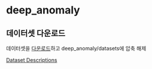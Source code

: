 # deep_anomaly

## 데이터셋 다운로드
데이터셋을 [다운로드](https://drive.google.com/file/d/1yy8TUSCqWRtAuenjboKhLcba1se5QKIH/view?usp=sharing)하고 deep_anomaly/datasets에 압축 해제


[Dataset Descriptions](https://ieee-dataport.org/open-access/experimental-database-detecting-and-diagnosing-rotor-broken-bar-three-phase-induction#files)
